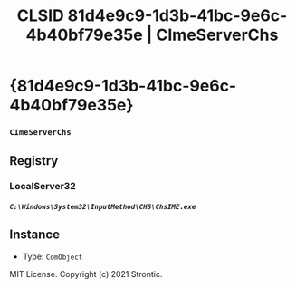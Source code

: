 ﻿---
title: "CLSID 81d4e9c9-1d3b-41bc-9e6c-4b40bf79e35e | CImeServerChs"
excerpt: What is COM-Object CLSID 81d4e9c9-1d3b-41bc-9e6c-4b40bf79e35e?
---

# {81d4e9c9-1d3b-41bc-9e6c-4b40bf79e35e}

### `CImeServerChs`

## Registry


### LocalServer32

##### `C:\Windows\System32\InputMethod\CHS\ChsIME.exe`

## Instance

* Type: `ComObject`

MIT License. Copyright (c) 2021 Strontic.


